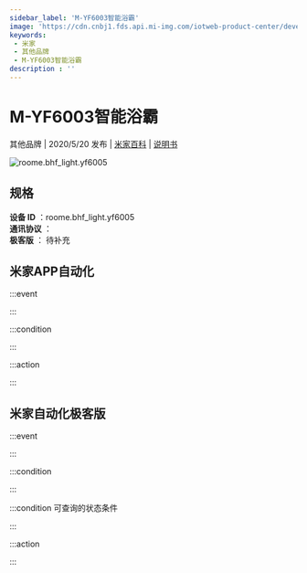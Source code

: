```yaml
---
sidebar_label: 'M-YF6003智能浴霸'
image: 'https://cdn.cnbj1.fds.api.mi-img.com/iotweb-product-center/developer_1586676479888u70HbdA4.png?GalaxyAccessKeyId=AKVGLQWBOVIRQ3XLEW&Expires=9223372036854775807&Signature=dtbweW6yhHCjFeTF4OmAKU3oWTI='
keywords: 
 - 米家
 - 其他品牌
 - M-YF6003智能浴霸
description : ''
---
```

# M-YF6003智能浴霸

其他品牌 | 2020/5/20 发布 | [米家百科](https://home.mi.com/webapp/content/baike/product/index.html?model=roome.bhf_light.yf6005) | [说明书](https://home.mi.com/views/introduction.html?model=roome.bhf_light.yf6005&region=cn)

![roome.bhf_light.yf6005](https://cdn.cnbj1.fds.api.mi-img.com/iotweb-product-center/developer_1586676479888u70HbdA4.png?GalaxyAccessKeyId=AKVGLQWBOVIRQ3XLEW&Expires=9223372036854775807&Signature=dtbweW6yhHCjFeTF4OmAKU3oWTI=)

## 规格  
> 
**设备 ID** ：roome.bhf_light.yf6005  
**通讯协议** ：  
**极客版**  ： 待补充 


## 米家APP自动化  

:::event  

:::

:::condition  

:::

:::action   

:::

## 米家自动化极客版  

:::event  

:::

:::condition  

:::

:::condition 可查询的状态条件  

:::

:::action  

:::

        
